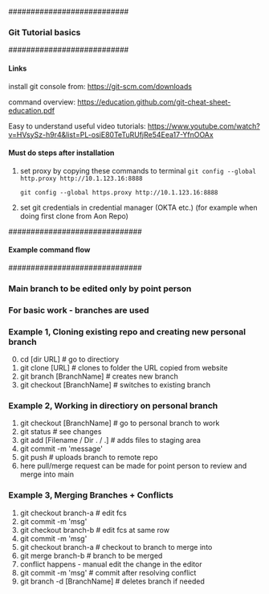 ###########################
### Git Tutorial basics ###
###########################

#### Links ####
install git console from:
https://git-scm.com/downloads

command overview:
https://education.github.com/git-cheat-sheet-education.pdf

Easy to understand useful video tutorials:
https://www.youtube.com/watch?v=HVsySz-h9r4&list=PL-osiE80TeTuRUfjRe54Eea17-YfnOOAx


#### Must do steps after installation ####
1) set proxy by copying these commands to terminal
	`git config --global http.proxy http://10.1.123.16:8888`

	`git config --global https.proxy http://10.1.123.16:8888`

2) set git credentials in credential manager (OKTA etc.) (for example when doing first clone from Aon Repo)

##############################
#### Example command flow ####
##############################

### Main branch to be edited only by point person ###
### For basic work - branches are used ###

### Example 1, Cloning existing repo and creating new personal branch ###
0) cd [dir URL]	   # go to directiory
1) git clone [URL]	   # clones to folder the URL copied from website
2) git branch [BranchName]	   # creates new branch
3) git checkout [BranchName]	   # switches to existing branch


### Example 2, Working in directiory on personal branch ###
1) git checkout [BranchName]    # go to personal branch to work
2) git status	   # see changes
3) git add [Filename / Dir . / .]    # adds files to staging area
4) git commit -m 'message'
5) git push    # uploads branch to remote repo 
6) here pull/merge request can be made for point person to review and merge into main


### Example 3, Merging Branches + Conflicts ###
1) git checkout branch-a	# edit fcs
2) git commit -m 'msg'
3) git checkout branch-b 	# edit fcs at same row
4) git commit -m 'msg'
5) git checkout branch-a	# checkout to branch to merge into
6) git merge branch-b		# branch to be merged
7) conflict happens - manual edit the change in the editor
8) git commit -m 'msg'	# commit after resolving conflict
9) git branch -d [BranchName]	# deletes branch if needed

